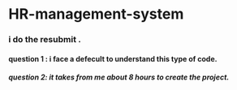 # HR-management-system
### i do the resubmit .
#### question 1 : i face a defecult to understand this type of code.
#####  question 2: it takes from me about 8 hours to create the project.
